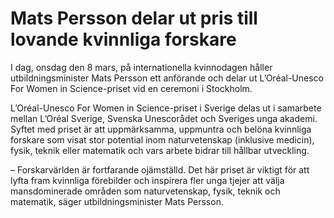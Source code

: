 # Mats Persson delar ut pris till lovande kvinnliga forskare

I dag, onsdag den 8 mars, på internationella kvinnodagen håller utbildningsminister Mats Persson ett anförande och delar ut L’Oréal-Unesco For Women in Science-priset vid en ceremoni i Stockholm.

L’Oréal-Unesco For Women in Science-priset i Sverige delas ut i samarbete mellan L’Oréal Sverige, Svenska Unescorådet och Sveriges unga akademi. Syftet med priset är att uppmärksamma, uppmuntra och belöna kvinnliga forskare som visat stor potential inom naturvetenskap (inklusive medicin), fysik, teknik eller matematik och vars arbete bidrar till hållbar utveckling.

– Forskarvärlden är fortfarande ojämställd. Det här priset är viktigt för att lyfta fram kvinnliga förebilder och inspirera fler unga tjejer att välja mansdominerade områden som naturvetenskap, fysik, teknik och matematik, säger utbildningsminister Mats Persson.
